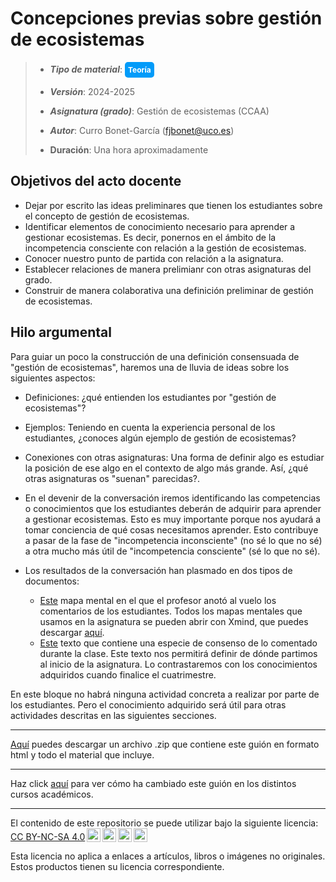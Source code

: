 # Concepciones previas sobre gestión de ecosistemas


> + **_Tipo de material_**: <span style="display: inline-block; font-size: 12px; color: white; background-color: #029BF9; border-radius: 5px; padding: 5px; font-weight: bold;"> Teoría</span>
>  + **_Versión_**: 2024-2025
>
> + **_Asignatura (grado)_**: Gestión de ecosistemas (CCAA)
>
> + **_Autor_**: Curro Bonet-García (fjbonet@uco.es)
>
> + **Duración**: Una hora aproximadamente



## Objetivos del acto docente

- Dejar por escrito las ideas preliminares que tienen los estudiantes sobre el concepto de gestión de ecosistemas.
- Identificar elementos de conocimiento necesario para aprender a gestionar ecosistemas. Es decir, ponernos en el ámbito de la incompetencia consciente con relación a la gestión de ecosistemas. 
- Conocer nuestro punto de partida con relación a la asignatura.
- Establecer relaciones de manera prelimianr con otras asignaturas del grado.
- Construir de manera colaborativa una definición preliminar de gestión de ecosistemas.



## Hilo argumental

Para guiar un poco la construcción de una definición consensuada de "gestión de ecosistemas", haremos una de lluvia de ideas sobre los siguientes aspectos:

+ Definiciones: ¿qué entienden los estudiantes por "gestión de ecosistemas"?
+ Ejemplos: Teniendo en cuenta la experiencia personal de los estudiantes, ¿conoces algún ejemplo de gestión de ecosistemas?
+ Conexiones con otras asignaturas: Una forma de definir algo es estudiar la posición de ese algo en el contexto de algo más grande. Así, ¿qué otras asignaturas os "suenan" parecidas?.
+ En el devenir de la conversación iremos identificando las competencias o conocimientos que los estudiantes deberán de adquirir para aprender a gestionar ecosistemas. Esto es muy importante porque nos ayudará a tomar conciencia de qué cosas necesitamos aprender. Esto contribuye a pasar de la fase de "incompetencia inconsciente" (no sé lo que no sé) a otra mucho más útil de "incompetencia consciente" (sé lo que no sé).

+ Los resultados de la conversación han plasmado en dos tipos de documentos:
  + [Este](https://github.com/aprendiendo-cosas/Te_definicion_gestion_ecosistemas_gesteco_ccaa/raw/2024-2025/presentacion/mapa_conocimientos_previos.xmind) mapa mental en el que el profesor anotó al vuelo los comentarios de los estudiantes. Todos los mapas mentales que usamos en la asignatura se pueden abrir con Xmind, que puedes descargar [aquí](https://xmind.app/download/).
  + [Este](https://github.com/aprendiendo-cosas/Te_definicion_gestion_ecosistemas_gesteco_ccaa/raw/2024-2025/presentacion/definicion_consensuada_gestion_ecosistemas.pdf) texto que contiene una especie de consenso de lo comentado durante la clase. Este texto nos permitirá definir de dónde partimos al inicio de la asignatura. Lo contrastaremos con los conocimientos adquiridos cuando finalice el cuatrimestre.

En este bloque no habrá ninguna actividad concreta a realizar por parte de los estudiantes. Pero el conocimiento adquirido será útil para otras actividades descritas en las siguientes secciones.







****

[Aquí](https://github.com/aprendiendo-cosas/Te_definicion_gestion_ecosistemas_gesteco_ccaa/archive/refs/tags/2024-2025.zip) puedes descargar un archivo .zip que contiene este guión en formato html y todo el material que incluye.

****
Haz click [aquí](https://github.com/aprendiendo-cosas/Te_definicion_gestion_ecosistemas_gesteco_ccaa/releases) para ver cómo ha cambiado este guión en los distintos cursos académicos.

****
 <p xmlns:cc="http://creativecommons.org/ns#" >El contenido de este repositorio se puede utilizar bajo la siguiente licencia:  <a  href="https://creativecommons.org/licenses/by-nc-sa/4.0/?ref=chooser-v1"  target="_blank" rel="license noopener noreferrer"  style="display:inline-block;">CC BY-NC-SA 4.0<img  style="height:22px!important;margin-left:3px;vertical-align:text-bottom;"   src="https://mirrors.creativecommons.org/presskit/icons/cc.svg?ref=chooser-v1"  alt=""><img  style="height:22px!important;margin-left:3px;vertical-align:text-bottom;"   src="https://mirrors.creativecommons.org/presskit/icons/by.svg?ref=chooser-v1"  alt=""><img  style="height:22px!important;margin-left:3px;vertical-align:text-bottom;"   src="https://mirrors.creativecommons.org/presskit/icons/nc.svg?ref=chooser-v1"  alt=""><img  style="height:22px!important;margin-left:3px;vertical-align:text-bottom;"   src="https://mirrors.creativecommons.org/presskit/icons/sa.svg?ref=chooser-v1"  alt=""></a></p> 

<p>Esta licencia no aplica a enlaces a artículos, libros o imágenes no originales. Estos productos tienen su licencia correspondiente.</p>